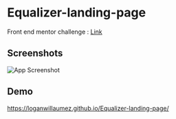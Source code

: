 # Equalizer-landing-page


Front end mentor challenge : [Link](https://www.frontendmentor.io/challenges/equalizer-landing-page-7VJ4gp3DE)


## Screenshots

![App Screenshot](https://user-images.githubusercontent.com/60406970/140931415-f557eb5b-14c4-4862-a3c5-cf5af4171a9c.png)


  
## Demo

https://loganwillaumez.github.io/Equalizer-landing-page/

  
